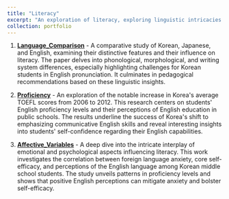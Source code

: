 ```yaml
---
title: "Literacy"
excerpt: "An exploration of literacy, exploring linguistic intricacies across languages, the evolution of English proficiency in Korea, and the psychological dynamics influencing English learning among Korean middle school students."
collection: portfolio
---
```


1. [**Language_Comparison**](https://mlee010.github.io/MinkyungLee/files/14language.pdf) - A comparative study of Korean, Japanese, and English, examining their distinctive features and their influence on literacy.
The paper delves into phonological, morphological, and writing system differences, especially highlighting challenges for Korean students in English pronunciation. It culminates in pedagogical recommendations based on these linguistic insights.

2. [**Proficiency**](https://mlee010.github.io/MinkyungLee/files/14Proficiency.pdf) - An exploration of the notable increase in Korea's average TOEFL scores from 2006 to 2012.
This research centers on students' English proficiency levels and their perceptions of English education in public schools. The results underline the success of Korea's shift to emphasizing communicative English skills and reveal interesting insights into students' self-confidence regarding their English capabilities.

3. [**Affective_Variables**](https://mlee010.github.io/MinkyungLee/files/16affective.pdf) - A deep dive into the intricate interplay of emotional and psychological aspects influencing literacy.
This work investigates the correlation between foreign language anxiety, core self-efficacy, and perceptions of the English language among Korean middle school students. The study unveils patterns in proficiency levels and shows that positive English perceptions can mitigate anxiety and bolster self-efficacy.


